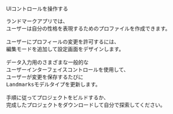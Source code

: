 UIコントロールを操作する

<pre>
ランドマークアプリでは、
ユーザーは自分の性格を表現するためのプロファイルを作成できます。

ユーザーにプロフィールの変更を許可するには、
編集モードを追加して設定画面をデザインします。

データ入力用のさまざまな一般的な
ユーザーインターフェイスコントロールを使用して、
ユーザーが変更を保存するたびに
Landmarksモデルタイプを更新します。

手順に従ってプロジェクトをビルドするか、
完成したプロジェクトをダウンロードして自分で探索してください。
</pre>
